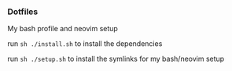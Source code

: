 
### Dotfiles
My bash profile and neovim setup

run `sh ./install.sh` to install the dependencies

run `sh ./setup.sh` to install the symlinks for my bash/neovim setup
